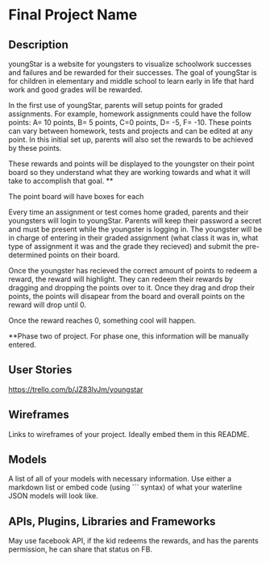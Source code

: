# Final Project Name

## Description

youngStar is a website for youngsters to visualize schoolwork successes and failures and be rewarded for their successes. The goal of youngStar is for children in elementary and middle school to learn early in life that hard work and good grades will be rewarded. 

In the first use of youngStar, parents will setup points for graded assignments. For example, homework assignments could have the follow points: A= 10 points, B= 5 points, C=0 points, D= -5, F= -10. These points can vary between homework, tests and projects and can be edited at any point. In this initial set up, parents will also set the rewards to be achieved by these points. 

These rewards and points will be displayed to the youngster on their point board so they understand what they are working towards and what it will take to accomplish that goal. **

The point board will have boxes for each 

Every time an assignment or test comes home graded, parents and their youngsters will login to youngStar. Parents will keep their password a secret and must be present while the youngster is logging in. The youngster will be in charge of entering in their graded assignment (what class it was in, what type of assignment it was and the grade they recieved) and submit the pre-determined points on their board. 

Once the youngster has recieved the correct amount of points to redeem a reward, the reward will highlight. They can redeem their rewards by dragging and dropping the points over to it. Once they drag and drop their points, the points will disapear from the board and overall points on the reward will drop until 0. 

Once the reward reaches 0, something cool will happen. 

**Phase two of project. For phase one, this information will be manually entered.

## User Stories

https://trello.com/b/JZ83lvJm/youngstar

## Wireframes

Links to wireframes of your project. Ideally embed them in this README.

## Models

A list of all of your models with necessary information. Use either a markdown list or embed code (using ``` syntax) of what your waterline JSON models will look like.

## APIs, Plugins, Libraries and Frameworks

May use facebook API, if the kid redeems the rewards, and has the parents permission, he can share that status on FB.
